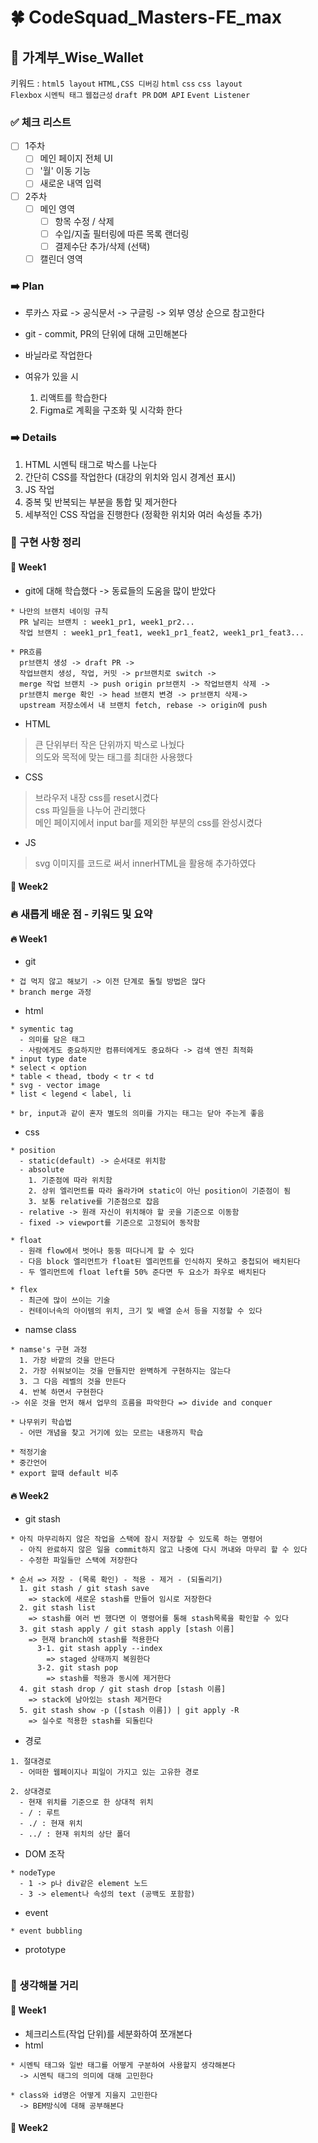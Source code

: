 # 🍀 CodeSquad_Masters-FE_max

## **📝 가계부_Wise_Wallet**

키워드 : `html5 layout` `HTML,CSS 디버깅` `html` `css` `css layout`  
`Flexbox` `시멘틱 태그` `웹접근성` `draft PR` `DOM API` `Event Listener`  

### **✅ 체크 리스트**

- [ ] 1주차
  - [ ] 메인 페이지 전체 UI
  - [ ] '월' 이동 기능
  - [ ] 새로운 내역 입력
- [ ] 2주차
  - [ ] 메인 영역
    - [ ] 항목 수정 / 삭제
    - [ ] 수입/지출 필터링에 따른 목록 랜더링
    - [ ] 결제수단 추가/삭제 (선택)
  - [ ] 캘린더 영역

### **➡️ Plan**

- 루카스 자료 -> 공식문서 -> 구글링 -> 외부 영상 순으로 참고한다
- git - commit, PR의 단위에 대해 고민해본다
- 바닐라로 작업한다
- 여유가 있을 시

  1. 리액트를 학습한다
  2. Figma로 계획을 구조화 및 시각화 한다

### **➡️ Details**

1. HTML 시멘틱 태그로 박스를 나눈다
2. 간단히 CSS를 작업한다 (대강의 위치와 임시 경계선 표시)
3. JS 작업
4. 중복 및 반복되는 부분을 통합 및 제거한다
5. 세부적인 CSS 작업을 진행한다 (정확한 위치와 여러 속성들 추가)

### **📰 구현 사항 정리**

#### 📰 Week1

- git에 대해 학습했다 -> 동료들의 도움을 많이 받았다

```text
* 나만의 브랜치 네이밍 규칙
  PR 날리는 브랜치 : week1_pr1, week1_pr2...
  작업 브랜치 : week1_pr1_feat1, week1_pr1_feat2, week1_pr1_feat3...

* PR흐름
  pr브랜치 생성 -> draft PR -> 
  작업브랜치 생성, 작업, 커밋 -> pr브랜치로 switch ->
  merge 작업 브랜치 -> push origin pr브랜치 -> 작업브랜치 삭제 ->
  pr브랜치 merge 확인 -> head 브랜치 변경 -> pr브랜치 삭제->
  upstream 저장소에서 내 브랜치 fetch, rebase -> origin에 push
```

- HTML

> 큰 단위부터 작은 단위까지 박스로 나눴다  
> 의도와 목적에 맞는 태그를 최대한 사용했다  

- CSS

> 브라우저 내장 css를 reset시켰다  
> css 파일들을 나누어 관리했다  
> 메인 페이지에서 input bar를 제외한 부분의 css를 완성시켰다

- JS

> svg 이미지를 코드로 써서 innerHTML을 활용해 추가하였다

#### 📰 Week2

### **🔥 새롭게 배운 점 - 키워드 및 요약**

#### 🔥 Week1

- git

``` text
* 겁 먹지 않고 해보기 -> 이전 단계로 돌릴 방법은 많다
* branch merge 과정
```

- html

```text
* symentic tag
  - 의미를 담은 태그
  - 사람에게도 중요하지만 컴퓨터에게도 중요하다 -> 검색 엔진 최적화
* input type date
* select < option
* table < thead, tbody < tr < td
* svg - vector image
* list < legend < label, li

* br, input과 같이 혼자 별도의 의미를 가지는 태그는 닫아 주는게 좋음
```

- css

```text
* position
  - static(default) -> 순서대로 위치함
  - absolute
    1. 기준점에 따라 위치함
    2. 상위 엘리먼트를 따라 올라가며 static이 아닌 position이 기준점이 됨
    3. 보통 relative를 기준점으로 잡음
  - relative -> 원래 자신이 위치해야 할 곳을 기준으로 이동함
  - fixed -> viewport를 기준으로 고정되어 동작함

* float
  - 원래 flow에서 벗어나 둥둥 떠다니게 할 수 있다
  - 다음 block 엘리먼트가 float된 엘리먼트를 인식하지 못하고 중첩되어 배치된다
  - 두 엘리먼트에 float left를 50% 준다면 두 요소가 좌우로 배치된다

* flex 
  - 최근에 많이 쓰이는 기술
  - 컨테이너속의 아이템의 위치, 크기 및 배열 순서 등을 지정할 수 있다
```

- namse class

```text
* namse's 구현 과정
  1. 가장 바깥의 것을 만든다
  2. 가장 쉬워보이는 것을 만들지만 완벽하게 구현하지는 않는다
  3. 그 다음 레벨의 것을 만든다
  4. 반복 하면서 구현한다
-> 쉬운 것을 먼저 해서 업무의 흐름을 파악한다 => divide and conquer

* 나무위키 학습법
  - 어떤 개념을 찾고 거기에 있는 모르는 내용까지 학습

* 적정기술
* 중간언어
* export 할때 default 비추
```

#### 🔥 Week2

- git stash
```text
* 아직 마무리하지 않은 작업을 스택에 잠시 저장할 수 있도록 하는 명령어
  - 아직 완료하지 않은 일을 commit하지 않고 나중에 다시 꺼내와 마무리 할 수 있다
  - 수정한 파일들만 스택에 저장한다

* 순서 => 저장 - (목록 확인) - 적용 - 제거 - (되돌리기)
  1. git stash / git stash save 
    => stack에 새로운 stash를 만들어 임시로 저장한다
  2. git stash list 
    => stash를 여러 번 했다면 이 명령어를 통해 stash목록을 확인할 수 있다
  3. git stash apply / git stash apply [stash 이름]
    => 현재 branch에 stash를 적용한다
      3-1. git stash apply --index 
        => staged 상태까지 복원한다
      3-2. git stash pop 
        => stash를 적용과 동시에 제거한다
  4. git stash drop / git stash drop [stash 이름] 
    => stack에 남아있는 stash 제거한다
  5. git stash show -p ([stash 이름]) | git apply -R
    => 실수로 적용한 stash를 되돌린다
```

- 경로

```text
1. 절대경로
  - 어떠한 웹페이지나 피일이 가지고 있는 고유한 경로

2. 상대경로
  - 현재 위치를 기준으로 한 상대적 위치
  - / : 루트
  - ./ : 현재 위치
  - ../ : 현재 위치의 상단 폴더
```

- DOM 조작

```text
* nodeType
  - 1 -> p나 div같은 element 노드
  - 3 -> element나 속성의 text (공백도 포함함)
```

- event

```text
* event bubbling
```

- prototype

```text
```

### **🤔 생각해볼 거리**

#### 🤔 Week1

- 체크리스트(작업 단위)를 세분화하여 쪼개본다
- html

``` text
* 시멘틱 태그와 일반 태그를 어떻게 구분하여 사용할지 생각해본다 
  -> 시멘틱 태그의 의미에 대해 고민한다

* class와 id명은 어떻게 지을지 고민한다
  -> BEM방식에 대해 공부해본다
```

#### 🤔 Week2
